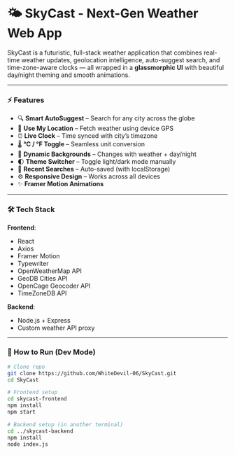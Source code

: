 # 🌤️ SkyCast - Next-Gen Weather Web App

SkyCast is a futuristic, full-stack weather application that combines real-time weather updates, geolocation intelligence, auto-suggest search, and time-zone-aware clocks — all wrapped in a **glassmorphic UI** with beautiful day/night theming and smooth animations.

---

### ⚡ Features

- 🔍 **Smart AutoSuggest** – Search for any city across the globe
- 📍 **Use My Location** – Fetch weather using device GPS
- ⏰ **Live Clock** – Time synced with city’s timezone
- 🌡️ **°C / °F Toggle** – Seamless unit conversion
- 🎨 **Dynamic Backgrounds** – Changes with weather + day/night
- 🌓 **Theme Switcher** – Toggle light/dark mode manually
- 🧠 **Recent Searches** – Auto-saved (with localStorage)
- ⚙️ **Responsive Design** – Works across all devices
- ✨ **Framer Motion Animations**

---

### 🛠️ Tech Stack

**Frontend**:
- React
- Axios
- Framer Motion
- Typewriter
- OpenWeatherMap API
- GeoDB Cities API
- OpenCage Geocoder API
- TimeZoneDB API

**Backend**:
- Node.js + Express
- Custom weather API proxy

---

### 🚀 How to Run (Dev Mode)

```bash
# Clone repo
git clone https://github.com/WhiteDevil-06/SkyCast.git
cd SkyCast

# Frontend setup
cd skycast-frontend
npm install
npm start

# Backend setup (in another terminal)
cd ../skycast-backend
npm install
node index.js
